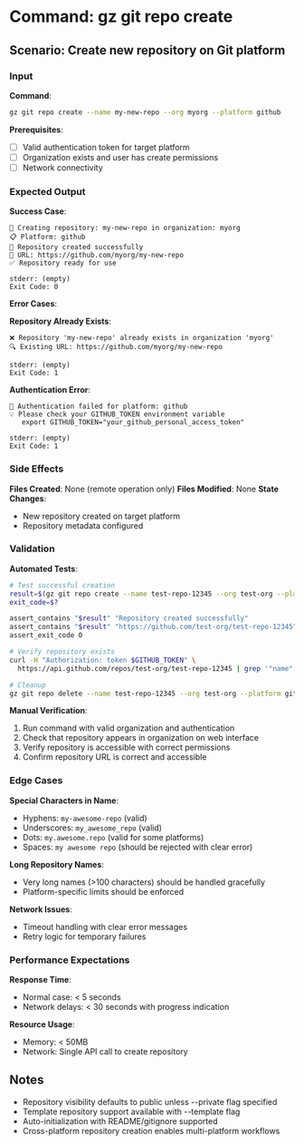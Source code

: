 # Command: gz git repo create

## Scenario: Create new repository on Git platform

### Input

**Command**:
```bash
gz git repo create --name my-new-repo --org myorg --platform github
```

**Prerequisites**:

- [ ] Valid authentication token for target platform
- [ ] Organization exists and user has create permissions
- [ ] Network connectivity

### Expected Output

**Success Case**:
```text
🔧 Creating repository: my-new-repo in organization: myorg
📋 Platform: github
🚀 Repository created successfully
📍 URL: https://github.com/myorg/my-new-repo
✅ Repository ready for use

stderr: (empty)
Exit Code: 0
```

**Error Cases**:

**Repository Already Exists**:
```text
❌ Repository 'my-new-repo' already exists in organization 'myorg'
🔍 Existing URL: https://github.com/myorg/my-new-repo

stderr: (empty)
Exit Code: 1
```

**Authentication Error**:
```text
🔑 Authentication failed for platform: github
💡 Please check your GITHUB_TOKEN environment variable
   export GITHUB_TOKEN="your_github_personal_access_token"

stderr: (empty)
Exit Code: 1
```

### Side Effects

**Files Created**: None (remote operation only)
**Files Modified**: None
**State Changes**:
- New repository created on target platform
- Repository metadata configured

### Validation

**Automated Tests**:
```bash
# Test successful creation
result=$(gz git repo create --name test-repo-12345 --org test-org --platform github 2>&1)
exit_code=$?

assert_contains "$result" "Repository created successfully"
assert_contains "$result" "https://github.com/test-org/test-repo-12345"
assert_exit_code 0

# Verify repository exists
curl -H "Authorization: token $GITHUB_TOKEN" \
  https://api.github.com/repos/test-org/test-repo-12345 | grep '"name": "test-repo-12345"'

# Cleanup
gz git repo delete --name test-repo-12345 --org test-org --platform github --confirm
```

**Manual Verification**:
1. Run command with valid organization and authentication
2. Check that repository appears in organization on web interface
3. Verify repository is accessible with correct permissions
4. Confirm repository URL is correct and accessible

### Edge Cases

**Special Characters in Name**:
- Hyphens: `my-awesome-repo` (valid)
- Underscores: `my_awesome_repo` (valid)  
- Dots: `my.awesome.repo` (valid for some platforms)
- Spaces: `my awesome repo` (should be rejected with clear error)

**Long Repository Names**:
- Very long names (>100 characters) should be handled gracefully
- Platform-specific limits should be enforced

**Network Issues**:
- Timeout handling with clear error messages
- Retry logic for temporary failures

### Performance Expectations

**Response Time**:
- Normal case: < 5 seconds
- Network delays: < 30 seconds with progress indication

**Resource Usage**:
- Memory: < 50MB
- Network: Single API call to create repository

## Notes

- Repository visibility defaults to public unless --private flag specified
- Template repository support available with --template flag
- Auto-initialization with README/gitignore supported
- Cross-platform repository creation enables multi-platform workflows

